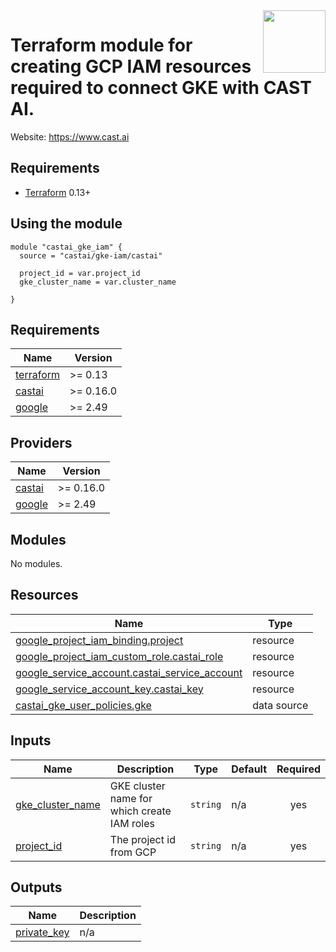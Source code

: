 <a href="https://cast.ai">
    <img src="https://cast.ai/wp-content/themes/cast/img/cast-logo-dark-blue.svg" align="right" height="100" />
</a>

Terraform module for creating GCP IAM resources required to connect GKE with CAST AI.
==================


Website: https://www.cast.ai

Requirements
------------

- [Terraform](https://www.terraform.io/downloads.html) 0.13+

Using the module
------------


```hcl
module "castai_gke_iam" {
  source = "castai/gke-iam/castai"
  
  project_id = var.project_id
  gke_cluster_name = var.cluster_name

}
```


<!-- BEGIN_TF_DOCS -->
## Requirements

| Name | Version |
|------|---------|
| <a name="requirement_terraform"></a> [terraform](#requirement\_terraform) | >= 0.13 |
| <a name="requirement_castai"></a> [castai](#requirement\_castai) | >= 0.16.0 |
| <a name="requirement_google"></a> [google](#requirement\_google) | >= 2.49 |

## Providers

| Name | Version |
|------|---------|
| <a name="provider_castai"></a> [castai](#provider\_castai) | >= 0.16.0 |
| <a name="provider_google"></a> [google](#provider\_google) | >= 2.49 |

## Modules

No modules.

## Resources

| Name | Type |
|------|------|
| [google_project_iam_binding.project](https://registry.terraform.io/providers/hashicorp/google/latest/docs/resources/project_iam_binding) | resource |
| [google_project_iam_custom_role.castai_role](https://registry.terraform.io/providers/hashicorp/google/latest/docs/resources/project_iam_custom_role) | resource |
| [google_service_account.castai_service_account](https://registry.terraform.io/providers/hashicorp/google/latest/docs/resources/service_account) | resource |
| [google_service_account_key.castai_key](https://registry.terraform.io/providers/hashicorp/google/latest/docs/resources/service_account_key) | resource |
| [castai_gke_user_policies.gke](https://registry.terraform.io/providers/castai/castai/latest/docs/data-sources/gke_user_policies) | data source |

## Inputs

| Name | Description | Type | Default | Required |
|------|-------------|------|---------|:--------:|
| <a name="input_gke_cluster_name"></a> [gke\_cluster\_name](#input\_gke\_cluster\_name) | GKE cluster name for which create IAM roles | `string` | n/a | yes |
| <a name="input_project_id"></a> [project\_id](#input\_project\_id) | The project id from GCP | `string` | n/a | yes |

## Outputs

| Name | Description |
|------|-------------|
| <a name="output_private_key"></a> [private\_key](#output\_private\_key) | n/a |
<!-- END_TF_DOCS -->